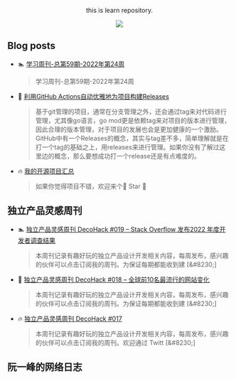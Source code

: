 <div align="center">

this is learn repository.

![](https://wiki.eryajf.net/img/dengxia.gif)

</div>


## Blog posts
<!-- BLOG-POST-LIST:START -->
- 🏊 [学习周刊-总第59期-2022年第24周](https://wiki.eryajf.net/pages/b0bdd0/) 
   > 学习周刊-总第59期-2022年第24周 

- 💯 [利用GitHub Actions自动优雅地为项目构建Releases](https://wiki.eryajf.net/pages/f3e878/) 
   > 基于git管理的项目，通常在分支管理之外，还会通过tag来对代码进行管理，尤其像go语言，go mod更是依赖tag来对项目的版本进行管理，因此合理的版本管理，对于项目的发展也会是更加健康的一个激励。GitHub中有一个Releases的概念，其实与tag差不多，简单理解就是在打一个tag的基础之上，用releases来进行管理。如果你没有了解过这里边的概念，那么要想成功打一个release还是有点难度的。 

- 🔥 [我的开源项目汇总](https://wiki.eryajf.net/pages/67892e/) 
   > 如果你觉得项目不错，欢迎来个🤩 Star 🤩 
<!-- BLOG-POST-LIST:END -->

## 独立产品灵感周刊

<!-- DecoHack:START -->
- 🏊 [独立产品灵感周刊 DecoHack #019 – Stack Overflow 发布2022 年度开发者调查结果](https://www.decohack.com/Post/699)
  > 本周刊记录有趣好玩的独立产品设计开发相关内容，每周发布，感兴趣的伙伴可以点击订阅我的周刊。为保证每期都能收到建 [&amp;#8230;]

- 💯 [独立产品灵感周刊 DecoHack #018 – 全球前10名最流行的网站变化](https://www.decohack.com/Post/680)
  > 本周刊记录有趣好玩的独立产品设计开发相关内容，每周发布，感兴趣的伙伴可以点击订阅我的周刊。为保证每期都能收到建 [&amp;#8230;]

- 🔥 [独立产品灵感周刊 DecoHack #017](https://www.decohack.com/Post/663)
  > 本周刊记录有趣好玩的独立产品设计开发相关内容，每周发布，感兴趣的伙伴可以点击订阅我的周刊。欢迎通过 Twitt [&amp;#8230;]
<!-- DecoHack:END -->

## 阮一峰的网络日志

<!-- ruanyf:START -->
<!-- ruanyf:END -->